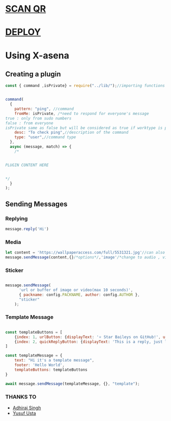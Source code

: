 # [SCAN QR](https://replit.com/@MusicParadise/ThruX-QR?v=1)

# [DEPLOY](https://heroku.com/deploy?template=https://github.com/V1P3R-X/X-AsenaDuplicated) 

# Using X-asena 
## Creating a plugin 
```javascript
const { command ,isPrivate} = require("../lib/");//importing functions 


command(
  {
    pattern: "ping", //command
    fromMe: isPrivate, /*need to respond for everyone's message
true : only from sudo numbers
false : from everyone
isPrivate same as false but will be considered as true if worktype is private*/
    desc: "To check ping",//description of the command
    type: "user",//command type 
  },
  async (message, match) => {
    /*


PLUGIN CONTENT HERE


*/
  }
);

```
## Sending Messages
### Replying
```javascript
message.reply('Hi')
```

### Media
```javascript
let content = 'https://wallpaperaccess.com/full/5531321.jpg'//can also use buffer
message.sendMessage(content,{}/*options*/,'image'/*change to audio , video while sending audio or video */)
```

### Sticker 

```javascript

message.sendMessage(
      'url or buffer of image or video(max 10 seconds)',
      { packname: config.PACKNAME, author: config.AUTHOR },
      "sticker"
    );

```

### Template Message

```javascript

const templateButtons = [
    {index: 1, urlButton: {displayText: '⭐ Star Baileys on GitHub!', url: 'https://github.com/adiwajshing/Baileys'}},
    {index: 2, quickReplyButton: {displayText: 'This is a reply, just like normal buttons!', id: 'id-like-buttons-message'}},
]

const templateMessage = {
    text: "Hi it's a template message",
    footer: 'Hello World',
    templateButtons: templateButtons
}

await message.sendMessage(templateMessage, {}, "template");

```


### THANKS TO 

- [Adhiraj Singh](https://github.com/adiwajshing)
- [Yusuf Usta](https://github.com/yusufusta)
